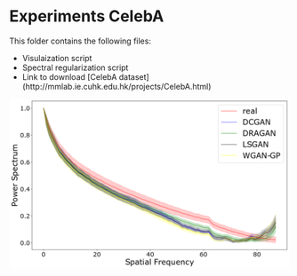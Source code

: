 # Experiments CelebA
This folder contains the following files:
 <ul>
  <li>Visulaization script</li>
  <li>Spectral regularization script</li>
  <li>Link to download [CelebA dataset](http://mmlab.ie.cuhk.edu.hk/projects/CelebA.html)</li>
</ul> 
<img align="center" src="/imgs/1000_celeba.png" width="800"/>
